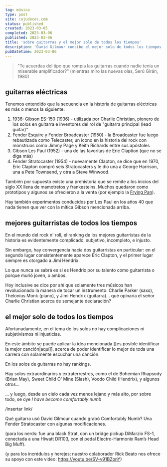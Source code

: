 ```yaml
---
tag: música
type: post
site: cojudeces.com
status: published
created: 2023-03-05
completed: 2023-03-06
published: 2023-03-06
title: 'sobre guitarras y el mejor solo de todos los tiempos'
description: 'David Gilmour concibe el mejor solo de todos los tiempos'
pubDatetime: 2023-03-06
---
```

> "Te acuerdas del tipo que rompía las guitarras cuando nadie tenía un miserable amplificador?" (mientras miro las nuevas olas, Serú Girán, 1980)

## guitarras eléctricas
Tenemos entendido que la secuencia en la historia de guitarras eléctricas es más o menos la siguiente:

1) 1936: Gibson ES-150 (1936) - utilizada por Charlie Christian, pionero de los solos en guitarra e inventores del rol de "guitarra principal (lead guitar)"
2) Fender Esquire y Fender Broadcaster (1950) - la Broadcaster fue luego rebautizada como Telecaster, un ícono en la historia del rock con monstruos como Jimmy Page y Keith Richards entre sus apóstoles
3) Gibson Les Paul (1952) - una de las favoritas de Eric Claption (que no se diga más)
4) Fender Stratocaster (1954) - nuevamente Clapton, se dice que en 1970, Eric Clapton compró seis Stratocasters y le dio una a George Harrison, una a Pete Townsend, y otra a Steve Winwood.

También por supuesto existe una prehistoria que se remite a los inicios del siglo XX llena de mamotretos y frankesteins. Muchos quedaron como prototipos y algunos se ofrecieron a la venta (por ejemplo la [Frying Pan](https://www.metmuseum.org/art/collection/search/729575)).

Hay también experimentos conducidos por Les Paul en los años 40 que nada tienen que ver con la mítica Gibson mencionada arriba.

## mejores guitarristas de todos los tiempos
En el mundo del rock n' roll, el ranking de los mejores guitarristas de la historia es evidentemente complicado,  subjetivo, incompleto, e injusto.

Sin embargo, hay convergencia hacia dos guitarristas en particular: en el segundo lugar consistentemente aparece Eric Clapton, y el primer lugar siempre es otorgado a Jimi Hendrix.

Lo que nunca se sabrá es si es Hendrix por su talento como guitarrista o porque murió joven, o ambos.

Hoy inclusive se dice por ahí que solamente tres músicos han revolucionado la manera de tocar un instrumento: Charlie Parker (saxo), Thelonius Monk (piano), y Jimi Hendrix (guitarra)... qué opinaría el señor Charlie Christian acerca de semejante declaración?

## el mejor solo de todos los tiempos
Afortunadamente, en el tema de los solos no hay complicaciones ni subjetivismos ni injusticias.

En este ámbito se puede aplicar la idea mencionada [[es posible identificar la mejor canción|aquí]], acerca de poder identificar lo mejor de toda una carrera con solamente escuchar una canción.

En los solos de guitarras no hay rankings.

Hay solos extraordinarios y extraterrestres, como el de Bohemian Rhapsody (Brian May), Sweet Child O' Mine (Slash), Voodo Child (Hendrix), y algunos otros...

... y luego, desde un cielo cada vez menos lejano y más alto, por sobre todo, se oye *I have become comfortably numb*

/insertar link/

Qué guitarra usó David Gilmour cuando grabó Comfortably Numb? Una Fender Stratocaster con algunas modificaciones.

(para los nerds: fue una black Strat, con un bridge pickup DiMarzio FS-1, conectada a una Hiwatt DR103, con el pedal Electro-Harmonix Ram’s Head Big Muff).

(y para los incrédulos y herejes: nuestro colaborador Rick Beato nos ofrece su apoyo con este video: https://youtu.be/SV-y91BZonY)